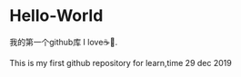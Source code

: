 # Hello-World
我的第一个github库
I love:coffee::dog:.

This is my first github repository for learn,time 29 dec 2019 
  
